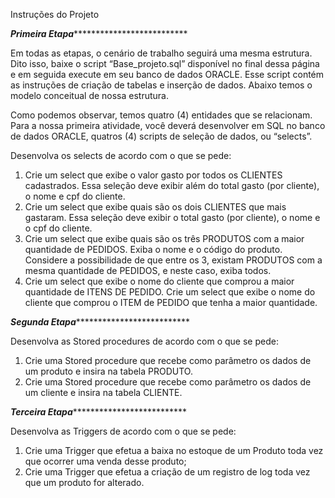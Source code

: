Instruções do Projeto

***********************************Primeira Etapa*************************************************************

Em todas as etapas, o cenário de trabalho seguirá uma mesma estrutura. Dito isso, baixe o script “Base_projeto.sql” disponível no final dessa página e em seguida execute em seu banco de dados ORACLE. Esse script contém as instruções de criação de tabelas e inserção de dados. Abaixo temos o modelo conceitual de nossa estrutura.

Como podemos observar, temos quatro (4) entidades que se relacionam. Para a nossa primeira atividade, você deverá desenvolver em SQL no banco de dados ORACLE, quatros (4) scripts de seleção de dados, ou “selects”.

Desenvolva os selects de acordo com o que se pede:
1) Crie um select que exibe o valor gasto por todos os CLIENTES cadastrados. Essa seleção deve exibir além do total gasto (por cliente), o nome e cpf do cliente.
2) Crie um select que exibe quais são os dois CLIENTES que mais gastaram. Essa seleção deve exibir o total gasto (por cliente), o nome e o cpf do cliente.
3) Crie um select que exibe quais são os três PRODUTOS com a maior quantidade de PEDIDOS. Exiba o nome e o código do produto. Considere a possibilidade de que entre os 3, existam PRODUTOS com a mesma quantidade de PEDIDOS, e neste caso, exiba todos.
4) Crie um select que exibe o nome do cliente que comprou a maior quantidade de ITENS DE PEDIDO.  Crie um select que exibe o nome do cliente que comprou o ITEM de PEDIDO que tenha a maior quantidade.

***********************************Segunda Etapa*************************************************************

Desenvolva as Stored procedures de acordo com o que se pede:

1) Crie uma Stored procedure que recebe como parâmetro os dados de um produto e insira na tabela PRODUTO.
2) Crie uma Stored procedure que recebe como parâmetro os dados de um cliente e insira na tabela CLIENTE.

***********************************Terceira Etapa*************************************************************

Desenvolva as Triggers de acordo com o que se pede:

1) Crie uma Trigger que efetua a baixa no estoque de um Produto toda vez que ocorrer uma venda desse produto;
2) Crie uma Trigger que efetua a criação de um registro de log toda vez que um produto for alterado.